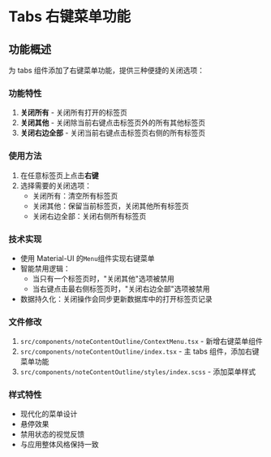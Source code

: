 # Tabs 右键菜单功能

## 功能概述

为 tabs 组件添加了右键菜单功能，提供三种便捷的关闭选项：

### 功能特性

1. **关闭所有** - 关闭所有打开的标签页
2. **关闭其他** - 关闭除当前右键点击标签页外的所有其他标签页
3. **关闭右边全部** - 关闭当前右键点击标签页右侧的所有标签页

### 使用方法

1. 在任意标签页上点击**右键**
2. 选择需要的关闭选项：
   - 关闭所有：清空所有标签页
   - 关闭其他：保留当前标签页，关闭其他所有标签页
   - 关闭右边全部：关闭右侧所有标签页

### 技术实现

- 使用 Material-UI 的`Menu`组件实现右键菜单
- 智能禁用逻辑：
  - 当只有一个标签页时，"关闭其他"选项被禁用
  - 当右键点击最右侧标签页时，"关闭右边全部"选项被禁用
- 数据持久化：关闭操作会同步更新数据库中的打开标签页记录

### 文件修改

1. `src/components/noteContentOutline/ContextMenu.tsx` - 新增右键菜单组件
2. `src/components/noteContentOutline/index.tsx` - 主 tabs 组件，添加右键菜单功能
3. `src/components/noteContentOutline/styles/index.scss` - 添加菜单样式

### 样式特性

- 现代化的菜单设计
- 悬停效果
- 禁用状态的视觉反馈
- 与应用整体风格保持一致
